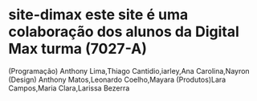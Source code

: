 # site-dimax este site é uma colaboração dos alunos da Digital Max turma (7027-A)
(Programação) Anthony Lima,Thiago Cantidio,iarley,Ana Carolina,Nayron
(Design) Anthony Matos,Leonardo Coelho,Mayara
(Produtos)Lara Campos,Maria Clara,Larissa Bezerra 
